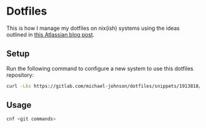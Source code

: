 # Dotfiles

This is how I manage my dotfiles on nix(ish) systems using the ideas outlined in [this Atlassian blog post](https://www.atlassian.com/git/tutorials/dotfiles).

## Setup
Run the following command to configure a new system to use this dotfiles repository:

```bash
curl -Lks https://gitlab.com/michael-johnson/dotfiles/snippets/1913818/raw?inline=false | /bin/bash
```

## Usage

```bash
cnf <git commands>
```
